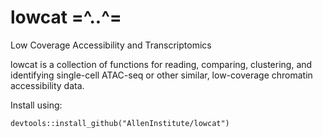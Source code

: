 # lowcat =^..^=

Low Coverage Accessibility and Transcriptomics

lowcat is a collection of functions for reading, comparing, clustering, and identifying 
single-cell ATAC-seq or other similar, low-coverage chromatin accessibility data.

Install using:
```
devtools::install_github("AllenInstitute/lowcat")
```
